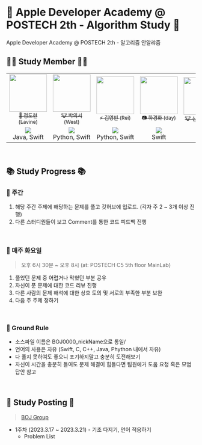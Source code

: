# 🍏 Apple Developer Academy @ POSTECH 2th - Algorithm Study 🍎
Apple Developer Academy @ POSTECH 2th - 알고리즘 안알랴즘
<br>

## 👨‍💻 Study Member 👩‍💻
<table>
  <tr>
    <td align="center">
      <a href="https://github.com/JungDohyeon">
        <img src="https://avatars.githubusercontent.com/u/40754281?v=4" width="100px;" alt=""/>
        <br />
        <sub>👻 정도현 (Lavine)</sub>
      </a>
    </td>
    <td align="center">
      <a href="https://github.com/kpk0616">
        <img src="https://avatars.githubusercontent.com/u/70744494?v=4" width="100px;" alt=""/>
        <br />
        <sub>🐮 박의서 (West)</sub>
      </a>
    </td>
    <td align="center">
      <a href="https://github.com/kybeen">
        <img src="https://avatars.githubusercontent.com/u/89764127?v=4" width="100px;" alt=""/>
        <br />
        <sub>⚡️ 김영빈 (Rei)</sub>
      </a>
    </td>
    <td align="center">
      <a href="https://github.com/kyunghwaisdev">
        <img src="https://avatars.githubusercontent.com/u/116630170?v=4" width="100px;" alt=""/>
        <br />
        <sub>📷 하경화 (day)</sub>
      </a>
    </td>
    <td align="center">
      <a href="https://github.com/sangyong-99">
        <img src="https://avatars.githubusercontent.com/u/101121953?v=4" width="100px;" alt=""/>
        <br />
        <sub>🐮 신상용 (N.D)</sub>
      </a>
    </td>
    <td align="center">
      <a href="https://github.com/KLJH1025">
        <img src="https://avatars.githubusercontent.com/u/99160103?v=4" width="100px;" alt=""/>
        <br />
        <sub>💪 이재혁 (Loki)</sub>
      </a>
    </td>
     <td align="center">
      <a href="https://github.com/Henrykim1111">
        <img src="https://avatars.githubusercontent.com/u/106143629?v=4" width="100px;" alt=""/>
        <br />
        <sub>🐻 김형민 (Henry)</sub>
      </a>
    </td>
    <td align="center">
      <a href="https://github.com/Hayun218">
        <img src="https://avatars.githubusercontent.com/u/44897331?v=4" width="100px;" alt=""/>
        <br />
        <sub>😀 박하윤 (Lia)</sub>
      </a>
    </td>
  </tr>
  <tr>
    <td align="center">
      <a href="https://solved.ac/jdh1109ok">
        <img src="http://mazassumnida.wtf/api/mini/generate_badge?boj=jdh1109ok">
      </a>
      <br />
      Java, Swift
    </td>
    <td align="center">
      <a href="https://solved.ac/kpk0616">
        <img src="http://mazassumnida.wtf/api/mini/generate_badge?boj=kpk0616">
      </a>
      <br />
     Python, Swift
    </td>
    <td align="center">
      <a href="https://solved.ac/hsk10271">
        <img src="http://mazassumnida.wtf/api/mini/generate_badge?boj=rei1998">
      </a>
      <br />
      Python, Swift
    </td>
    <td align="center">
      <a href="https://solved.ac/kyunghwaisdev">
        <img src="http://mazassumnida.wtf/api/mini/generate_badge?boj=kyunghwaisdev">
      </a>
      <br />
      Swift
    </td>
    <td align="center">
      <a href="https://solved.ac/tkddyd2580">
        <img src="http://mazassumnida.wtf/api/mini/generate_badge?boj=tkddyd2580">
      </a>
      <br />
      C++
    </td>
    <td align="center">
      <a href="https://solved.ac/dusk3315">
        <img src="http://mazassumnida.wtf/api/mini/generate_badge?boj=dusk3315">
      </a>
      <br />
     Java
    </td>
    <td align="center">
      <a href="https://solved.ac/henrykim9319">
        <img src="http://mazassumnida.wtf/api/mini/generate_badge?boj=henrykim9319">
      </a>
      <br />
     Python
    </td>
     <td align="center">
      <a href="https://solved.ac/gkahsdl">
        <img src="http://mazassumnida.wtf/api/mini/generate_badge?boj=gkahsdl">
      </a>
      <br />
      Python
    </td>
  </tr>
</table>
<br>

## 📚 Study Progress 📚
### 📌 주간
1. 해당 주간 주제에 해당하는 문제를 풀고 깃허브에 업로드. (각자 주 2 ~ 3개 이상 진행)
2. 다른 스터디원들이 보고 Comment를 통한 코드 피드백 진행
<br>

### 📌 매주 화요일
> 오후 6시 30분 ~ 오후 8시 (at: POSTECH C5 5th floor MainLab)
1. 풀었던 문제 중 어렵거나 막혔던 부분 공유 
2. 자신이 푼 문제에 대한 코드 리뷰 진행
3. 다른 사람의 문제 해석에 대한 상호 토의 및 서로의 부족한 부분 보완
4. 다음 주 주제 정하기
<br>

### 📌 Ground Rule
* 소스파일 이름은 BOJ0000_nickName으로 통일/
* 언어의 사용은 자유 (Swift, C, C++, Java, Phython 내에서 자유)
* 다 풀지 못하여도 좋으니 포기하지말고 충분히 도전해보기 
* 자신이 시간을 충분히 들여도 문제 해결이 힘들다면 팀원에거 도움 요청 혹은 모범 답안 참고
<br>

## 📝 Study Posting 📝
> [BOJ Group](https://www.acmicpc.net/group/workbook/17276)

* 1주차 (2023.3.17 ~ 2023.3.21) - 기초 다지기, 언어 적응하기
  - Problem List

